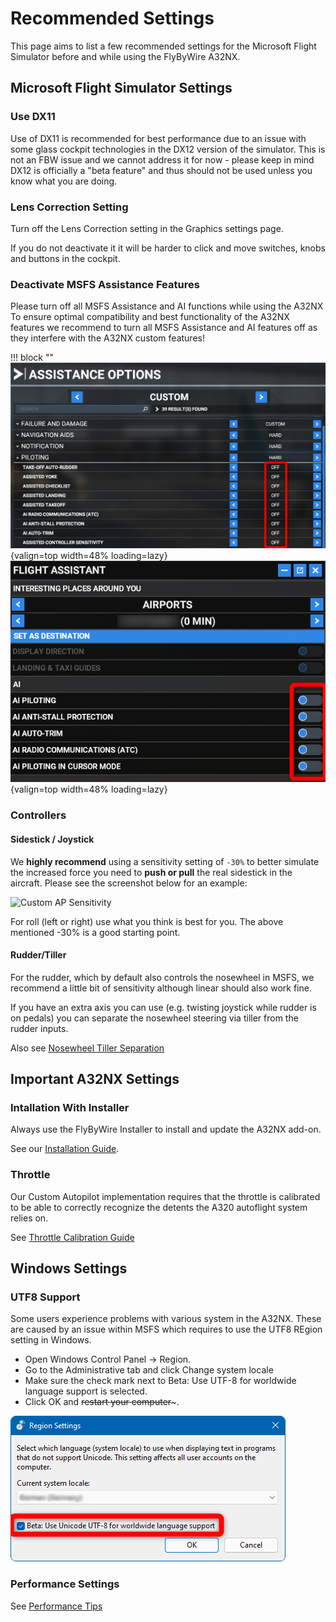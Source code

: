 # Recommended Settings

<style>
    .md-typeset .admonition.block, .md-typeset details.block {
        text-align: center;
    }
</style>

This page aims to list a few recommended settings for the Microsoft Flight Simulator before and while using the FlyByWire A32NX.

## Microsoft Flight Simulator Settings

### Use DX11

Use of DX11 is recommended for best performance due to an issue with some glass cockpit technologies in the DX12 version of the simulator. This is not an FBW issue and we cannot address it for now - please keep in mind DX12 is officially a "beta feature" and thus should not be used unless you know what you are doing.

### Lens Correction Setting

Turn off the Lens Correction setting in the Graphics settings page.

If you do not deactivate it it will be harder to click and move switches, knobs and buttons in the cockpit.

### Deactivate MSFS Assistance Features

Please turn off all MSFS Assistance and AI functions while using the A32NX
To ensure optimal compatibility and best functionality of the A32NX features we recommend to turn all MSFS Assistance and AI features off as they interfere with the A32NX custom features!

!!! block ""
    ![MSFS Assistance Options](assets/assistance-options.png "MSFS Assistance Options"){valign=top width=48% loading=lazy}
    ![MSFS AI Options](assets/ai-options.png "MSFS AI Options"){valign=top width=48% loading=lazy}

### Controllers

#### Sidestick / Joystick

We **highly recommend** using a sensitivity setting of `-30%` to better simulate the increased force you need to **push or pull** the real sidestick in the aircraft. Please see the screenshot below for an example:

![Custom AP Sensitivity](../assets/feature-guides/sensitivity-custom-ap.png "Custom AP Sensitivity")

For roll (left or right) use what you think is best for you. The above mentioned -30% is a good starting point.

#### Rudder/Tiller

For the rudder, which by default also controls the nosewheel in MSFS, we recommend a little bit of sensitivity although linear should also work fine.

If you have an extra axis you can use (e.g. twisting joystick while rudder is on pedals) you can separate the nosewheel steering via tiller from the rudder inputs.

Also see [Nosewheel Tiller Separation](feature-guides/nw-tiller.md)

## Important A32NX Settings

### Intallation With Installer

Always use the FlyByWire Installer to install and update the A32NX add-on.

See our [Installation Guide](installation.md).

### Throttle

Our Custom Autopilot implementation requires that the throttle is calibrated to be able to correctly recognize the detents the A320 autoflight system relies on.

See [Throttle Calibration Guide](feature-guides/flypad/throttle-calibration.md)

## Windows Settings

### UTF8 Support

Some users experience problems with various system in the A32NX. These are caused by an issue within MSFS which requires to use the UTF8 REgion setting in Windows.

- Open Windows Control Panel -> Region.
- Go to the Administrative tab and click Change system locale
- Make sure the check mark next to Beta: Use UTF-8 for worldwide language support is selected.
- Click OK and ~~restart your computer~~~.

![Windows Region UTF8 Support Setting](assets/utf8-windows-setting.png "Windows Region UTF8 Support Setting")

### Performance Settings

See [Performance Tips](support/performance-tips.md)
